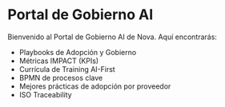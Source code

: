 # Portal de Gobierno AI

Bienvenido al Portal de Gobierno AI de Nova. Aquí encontrarás:

- Playbooks de Adopción y Gobierno
- Métricas IMPACT (KPIs)
- Currícula de Training AI-First
- BPMN de procesos clave
- Mejores prácticas de adopción por proveedor
- ISO Traceability
